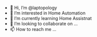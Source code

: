 - 👋 Hi, I’m @laptopology
- 👀 I’m interested in Home Automation
- 🌱 I’m currently learning Home Assistnat
- 💞️ I’m looking to collaborate on ...
- 📫 How to reach me ...

<!---
laptopology/laptopology is a ✨ special ✨ repository because its `README.md` (this file) appears on your GitHub profile.
You can click the Preview link to take a look at your changes.
--->
